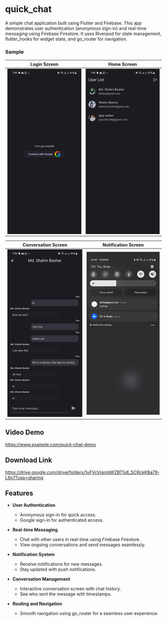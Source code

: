 # quick_chat
A simple chat application built using Flutter and Firebase. This app demonstrates user authentication (anonymous sign-in) and real-time messaging using Firebase Firestore. It uses Riverpod for state management, flutter_hooks for widget state, and go_router for navigation.

### Sample

Login Screen | Home Screen
-------------|-----------------
![alt text](images/1.jpeg "Login Screeen") | ![alt text](images/2.jpeg "Home Screen")


Conversation Screen | Notification Screen
-------------|-----------------
![alt text](images/3.jpeg "Conversation Screen") | ![alt text](images/4.jpeg "Notification Screen")

## Video Demo

https://www.example.com/quick-chat-demo

## Download Link

https://drive.google.com/drive/folders/1uFVcVjgmbWZBT5dl_SCRckKBa79-L6n7?usp=sharing

## Features

- **User Authentication**
    - Anonymous sign-in for quick access.
    - Google sign-in for authenticated access.

- **Real-time Messaging**
    - Chat with other users in real-time using Firebase Firestore.
    - View ongoing conversations and send messages seamlessly.

- **Notification System**
    - Receive notifications for new messages.
    - Stay updated with push notifications.

- **Conversation Management**
    - Interactive conversation screen with chat history.
    - See who sent the message with timestamps.

- **Routing and Navigation**
    - Smooth navigation using go_router for a seamless user experience.


